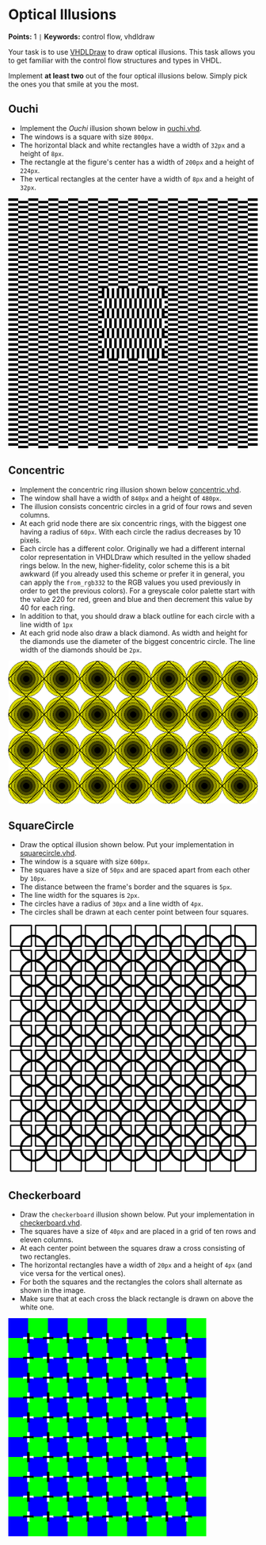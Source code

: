 
# Optical Illusions
**Points:** 1 ` | ` **Keywords:** control flow, vhdldraw

Your task is to use [VHDLDraw](../../lib/vhdldraw/doc.md) to draw optical illusions.
This task allows you to get familiar with the control flow structures and types in VHDL.

Implement **at least two** out of the four optical illusions below.
Simply pick the ones you that smile at you the most.


## Ouchi

- Implement the *Ouchi* illusion shown below in [ouchi.vhd](src/ouchi.vhd).
- The windows is a square with size `800px`.
- The horizontal black and white rectangles have a width of `32px` and a height of `8px`.
- The rectangle at the figure's center has a width of `200px` and a height of `224px`.
- The vertical rectangles at the center have a width of `8px` and a height of `32px`.

![ouchi](.mdata/ouchi.png)


## Concentric

- Implement the concentric ring illusion shown below [concentric.vhd](src/concentric.vhd).
- The window shall have a width of `840px` and a height of `480px`.
- The illusion consists concentric circles in a grid of four rows and seven columns.
- At each grid node there are six concentric rings, with the biggest one having a radius of `60px`.
With each circle the radius decreases by 10 pixels.
- Each circle has a different color.
Originally we had a different internal color representation in VHDLDraw which resulted in the yellow shaded rings below.
In the new, higher-fidelity, color scheme this is a bit awkward (if you already used this scheme or prefer it in general, you can apply the `from_rgb332` to the RGB values you used previously in order to get the previous colors).
For a greyscale color palette start with the value 220 for red, green and blue and then decrement this value by 40 for each ring.
- In addition to that, you should draw a black outline for each circle with a line width of `1px`
- At each grid node also draw a black diamond. As width and height for the diamonds use the diameter of the biggest concentric circle. The line width of the diamonds should be `2px`.

![concentric](.mdata/concentric.png)


## SquareCircle

- Draw the optical illusion shown below. Put your implementation in [squarecircle.vhd](src/squarecircle.vhd).
- The window is a square with size `600px`.
- The squares have a size of `50px` and are spaced apart from each other by `10px`.
- The distance between the frame's border and the squares is `5px`.
- The line width for the squares is `2px`.
- The circles have a radius of `30px` and a line width of `4px`.
- The circles shall be drawn at each center point between four squares.

![squarecircle](.mdata/squarecircle.png)


## Checkerboard

- Draw the `checkerboard` illusion shown below. Put your implementation in [checkerboard.vhd](src/checkerboard.vhd).
- The squares have a size of `40px` and are placed in a grid of ten rows and eleven columns.
- At each center point between the squares draw a cross consisting of two rectangles.
- The horizontal rectangles have a width of `20px` and a height of `4px` (and vice versa for the vertical ones).
- For both the squares and the rectangles the colors shall alternate as shown in the image.
- Make sure that at each cross the black rectangle is drawn on above the white one.

![checkerboard](.mdata/checkerboard.png)
